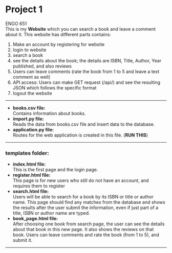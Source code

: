 
# Project 1

ENGO 651  
This is my **Website** which you can search a book and leave a comment about it.
This website has different parts contains:
1. Make an account by registering for website
2. login to website 
3. search a book
4. see the details about the book; the details are ISBN, Title, Author, Year published, and also reviews
5. Users can leave comments (rate the book from 1 to 5 and leave a text comment as well)
6. API access: Users can make GET request (/api/<isbn>) and see the resulting JSON which follows the specific format
7. logout the website


---
- **books.csv file:**   
Contains information about books.  
- **import.py file:**   
Reads the data from books.csv file and insert data to the database.
- **application.py file:**  
Routes for the web application is created in this file.  (**RUN THIS**)
---


### templates folder:  
- **index.html file:**  
This is the first page and the login page.  
- **register.html file:**  
This page is for new users who still do not have an account, and requires them to register
- **search.html file:**  
Users will be able to search for a book by its ISBN or title or author name. 
This page should find any matches from the database and shows the results after the user submit the information, even if just part of a title, ISBN or author name are typed.  
- **book_page.html file:**  
After choosing one book from search page, the user can see the details about that book in this new page. 
It also shows the reviews on that book. 
Users can leave comments and rate the book (from 1 to 5), and submit it.  
---